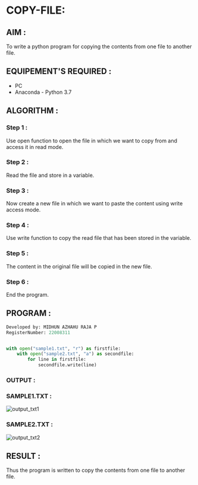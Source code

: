 # COPY-FILE:

## AIM :

To write a python program for copying the contents from one file to another file.

## EQUIPEMENT'S REQUIRED : 
- PC
- Anaconda - Python 3.7

## ALGORITHM :

### Step 1 :

Use open function to open the file in which we want to copy from and access it in read mode.

### Step 2 :

Read the file and store in a variable.

### Step 3 : 

Now create a new file in which we want to paste the content using write access mode.

### Step 4 :

Use write function to copy the read file that has been stored in the variable.

### Step 5 :
The content in the original file will be copied in the new file.

### Step 6 :

End the program.


## PROGRAM :
```python
Developed by: MIDHUN AZHAHU RAJA P
RegisterNumber: 22008311


with open("sample1.txt", "r") as firstfile:
    with open("sample2.txt", "a") as secondfile:
        for line in firstfile:
            secondfile.write(line)
```

### OUTPUT :

### SAMPLE1.TXT :

![output_txt1](https://user-images.githubusercontent.com/118054670/213934264-4916aaed-ee28-45d2-9394-8bff9a33e7ef.png)

### SAMPLE2.TXT :
 
![output_txt2](https://user-images.githubusercontent.com/118054670/213934270-465b7a02-4909-4d3a-8b54-24001322d06f.png)



## RESULT :

Thus the program is written to copy the contents from one file to another file.
